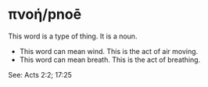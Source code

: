 # πνοή/pnoē
This word is a type of thing. It is a noun.
* This word can mean wind. This is the act of air moving.
* This word can mean breath. This is the act of breathing.

See: Acts 2:2; 17:25
